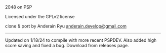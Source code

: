 2048 on PSP

Licensed under the GPLv2 license 

clone & port by Anderain Ryu <anderain.develop@gmail.com>


---------------------------------------------------------

Updated on 1/18/24 to compile with more recent PSPDEV. Also
added high score saving and fixed a bug. Download from
releases page.

